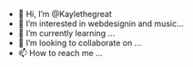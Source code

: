 - 👋 Hi, I’m @Kaylethegreat
- 👀 I’m interested in webdesignin and music...
- 🌱 I’m currently learning ...
- 💞️ I’m looking to collaborate on ...
- 📫 How to reach me ...

<!---
Kaylethegreat/Kaylethegreat is a ✨ special ✨ repository because its `README.md` (this file) appears on your GitHub profile.
You can click the Preview link to take a look at your changes.
--->
